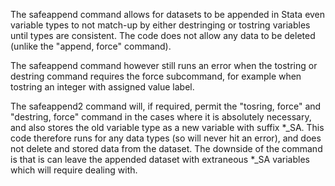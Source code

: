The safeappend command allows for datasets to be appended in Stata even variable types to not match-up by either destringing or tostring variables until types are consistent. The code does not allow any data to be deleted (unlike the "append, force" command).

The safeappend command however still runs an error when the tostring or destring command requires the force subcommand, for example when tostring an integer with assigned value label.

The safeappend2 command will, if required, permit the "tosring, force" and "destring, force" command in the cases where it is absolutely necessary, and also stores the old variable type as a new variable with suffix *_SA. This code therefore runs for any data types (so will never hit an error), and does not delete and stored data from the dataset. The downside of the command is that is can leave the appended dataset with extraneous *_SA variables which will require dealing with.